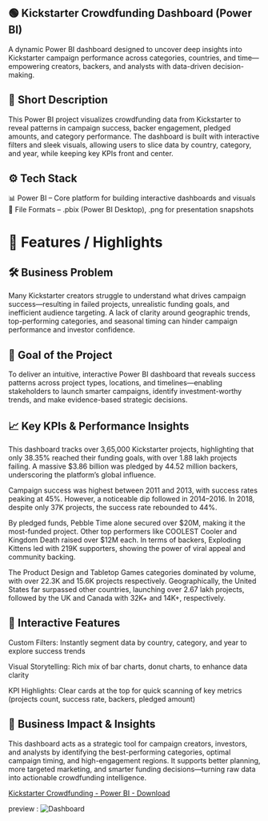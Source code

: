 ## 🟢 Kickstarter Crowdfunding Dashboard (Power BI)
A dynamic Power BI dashboard designed to uncover deep insights into Kickstarter campaign performance across categories, countries, and time—empowering creators, backers, and analysts with data-driven decision-making.

## 📝 Short Description
This Power BI project visualizes crowdfunding data from Kickstarter to reveal patterns in campaign success, backer engagement, pledged amounts, and category performance. The dashboard is built with interactive filters and sleek visuals, allowing users to slice data by country, category, and year, while keeping key KPIs front and center.

## ⚙️ Tech Stack
📊 Power BI – Core platform for building interactive dashboards and visuals
📁 File Formats – .pbix (Power BI Desktop), .png for presentation snapshots

# 🌟 Features / Highlights

## 🛠️ Business Problem
Many Kickstarter creators struggle to understand what drives campaign success—resulting in failed projects, unrealistic funding goals, and inefficient audience targeting. A lack of clarity around geographic trends, top-performing categories, and seasonal timing can hinder campaign performance and investor confidence.

## 🎯 Goal of the Project
To deliver an intuitive, interactive Power BI dashboard that reveals success patterns across project types, locations, and timelines—enabling stakeholders to launch smarter campaigns, identify investment-worthy trends, and make evidence-based strategic decisions.

## 📈 Key KPIs & Performance Insights
This dashboard tracks over 3,65,000 Kickstarter projects, highlighting that only 38.35% reached their funding goals, with over 1.88 lakh projects failing. A massive $3.86 billion was pledged by 44.52 million backers, underscoring the platform’s global influence.

Campaign success was highest between 2011 and 2013, with success rates peaking at 45%. However, a noticeable dip followed in 2014–2016. In 2018, despite only 37K projects, the success rate rebounded to 44%.

By pledged funds, Pebble Time alone secured over $20M, making it the most-funded project. Other top performers like COOLEST Cooler and Kingdom Death raised over $12M each. In terms of backers, Exploding Kittens led with 219K supporters, showing the power of viral appeal and community backing.

The Product Design and Tabletop Games categories dominated by volume, with over 22.3K and 15.6K projects respectively. Geographically, the United States far surpassed other countries, launching over 2.67 lakh projects, followed by the UK and Canada with 32K+ and 14K+, respectively.

## 🧩 Interactive Features

Custom Filters: Instantly segment data by country, category, and year to explore success trends

Visual Storytelling: Rich mix of bar charts, donut charts, to enhance data clarity

KPI Highlights: Clear cards at the top for quick scanning of key metrics (projects count, success rate, backers, pledged amount)

## 💼 Business Impact & Insights
This dashboard acts as a strategic tool for campaign creators, investors, and analysts by identifying the best-performing categories, optimal campaign timing, and high-engagement regions. It supports better planning, more targeted marketing, and smarter funding decisions—turning raw data into actionable crowdfunding intelligence.


[Kickstarter Crowdfunding - Power BI - Download](https://drive.google.com/file/d/1eTWXNM8hBBdW7JQvSmM6udzKNoVPGlLC/view?usp=sharing)




preview : ![Dashboard](https://github.com/Akmal-s/Power-BI-crowdfunding/blob/main/Kickstarter_Crowdfunding_power_BI.png)
